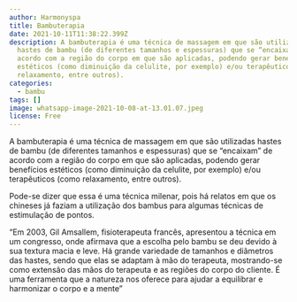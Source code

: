 ```yaml
---
author: Harmonyspa
title: Bambuterapia
date: 2021-10-11T11:38:22.399Z
description: A bambuterapia é uma técnica de massagem em que são utilizadas
  hastes de bambu (de diferentes tamanhos e espessuras) que se “encaixam” de
  acordo com a região do corpo em que são aplicadas, podendo gerar benefícios
  estéticos (como diminuição da celulite, por exemplo) e/ou terapêuticos (como
  relaxamento, entre outros).
categories:
  - bambu
tags: []
image: whatsapp-image-2021-10-08-at-13.01.07.jpeg
license: Free
---
```

A bambuterapia é uma técnica de massagem em que são utilizadas hastes de bambu (de diferentes tamanhos e espessuras) que se “encaixam” de acordo com a região do corpo em que são aplicadas, podendo gerar benefícios estéticos (como diminuição da celulite, por exemplo) e/ou terapêuticos (como relaxamento, entre outros). 

Pode-se dizer que essa é uma técnica milenar, pois há relatos em que os chineses já faziam a utilização dos bambus para algumas técnicas de estimulação de pontos. 

“Em 2003, Gil Amsallem, fisioterapeuta francês, apresentou a técnica em um congresso, onde afirmava que a escolha pelo bambu se deu devido à sua textura macia e leve. Há grande variedade de tamanhos e diâmetros das hastes, sendo que elas se adaptam à mão do terapeuta, mostrando-se como extensão das mãos do terapeuta e as regiões do corpo do cliente. É uma ferramenta que a natureza nos oferece para ajudar a equilibrar e harmonizar o corpo e a mente”